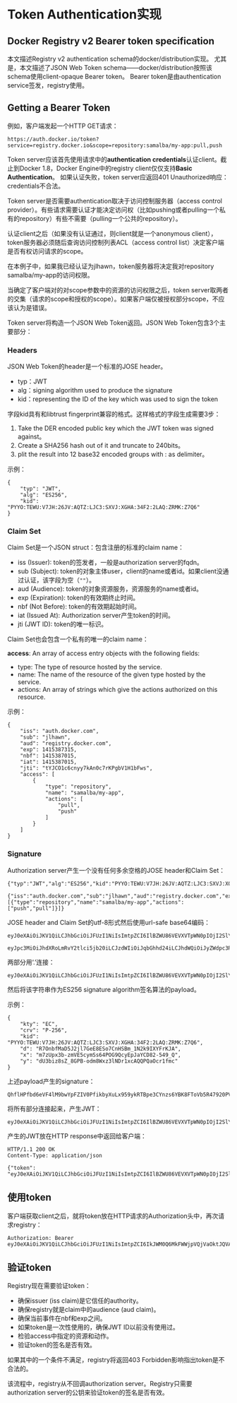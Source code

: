 # Token Authentication实现
## Docker Registry v2 Bearer token specification
本文描述Registry v2 authentication schema的docker/distribution实现。
尤其是，本文描述了JSON Web Token schema——docker/distribution按照该schema使用client-opaque Bearer token。
Bearer token是由authentication service签发，registry使用。

## Getting a Bearer Token
例如，客户端发起一个HTTP GET请求：

```
https://auth.docker.io/token?service=registry.docker.io&scope=repository:samalba/my-app:pull,push
```
Token server应该首先使用请求中的**authentication credentials**认证client。截止到Docker 1.8，Docker Engine中的registry client仅仅支持**Basic Authentication**。
如果认证失败，token server应返回401 Unauthorized响应：credentials不合法。

Token server是否需要authentication取决于访问控制服务器（access control provider）。有些请求需要认证才能决定访问权（比如pushing或者pulling一个私有的repository）有些不需要（pulling一个公共的repository）。

认证client之后（如果没有认证通过，则client就是一个anonymous client），token服务器必须随后查询访问控制列表ACL（access control list）决定客户端是否有权访问请求的scope。

在本例子中，如果我已经认证为jlhawn，token服务器将决定我对repository samalba/my-app的访问权限。

当确定了客户端对的对scope参数中的资源的访问权限之后，token server取两者的交集（请求的scope和授权的scope）。如果客户端仅被授权部分scope，不应该认为是错误。

Token server将构造一个JSON Web Token返回。JSON Web Token包含3个主要部分：

### Headers
JSON Web Token的header是一个标准的JOSE header。

* typ：JWT
* alg：signing algorithm used to produce the signature
* kid：representing the ID of the key which was used to sign the token

字段kid具有和libtrust fingerprint兼容的格式。这样格式的字段生成需要3步：

1. Take the DER encoded public key which the JWT token was signed against。
2. Create a SHA256 hash out of it and truncate to 240bits。
3. plit the result into 12 base32 encoded groups with : as delimiter。

示例：

```
{
    "typ": "JWT",
    "alg": "ES256",
    "kid": "PYYO:TEWU:V7JH:26JV:AQTZ:LJC3:SXVJ:XGHA:34F2:2LAQ:ZRMK:Z7Q6"
}
```

### Claim Set
Claim Set是一个JSON struct：包含注册的标准的claim name：

* iss (Issuer): token的签发者，一般是authorization server的fqdn。
* sub (Subject): token的对象主体user，client的name或者id。如果client没通过认证，该字段为空（`""`）。
* aud (Audience): token的对象资源服务，资源服务的name或者id。
* exp (Expiration): token的有效期终止时间。
* nbf (Not Before): token的有效期起始时间。
* iat (Issued At): Authorization server产生token的时间。
* jti (JWT ID): token的唯一标识。

Claim Set也会包含一个私有的唯一的claim name：

**access**: An array of access entry objects with the following fields:

* type: The type of resource hosted by the service.
* name: The name of the resource of the given type hosted by the service.
* actions: An array of strings which give the actions authorized on this resource.

示例：

```
{
    "iss": "auth.docker.com",
    "sub": "jlhawn",
    "aud": "registry.docker.com",
    "exp": 1415387315,
    "nbf": 1415387015,
    "iat": 1415387015,
    "jti": "tYJCO1c6cnyy7kAn0c7rKPgbV1H1bFws",
    "access": [
        {
            "type": "repository",
            "name": "samalba/my-app",
            "actions": [
                "pull",
                "push"
            ]
        }
    ]
}
```

### Signature
Authorization server产生一个没有任何多余空格的JOSE header和Claim Set：

```
{"typ":"JWT","alg":"ES256","kid":"PYYO:TEWU:V7JH:26JV:AQTZ:LJC3:SXVJ:XGHA:34F2:2LAQ:ZRMK:Z7Q6"}
```
```
{"iss":"auth.docker.com","sub":"jlhawn","aud":"registry.docker.com","exp":1415387315,"nbf":1415387015,"iat":1415387015,"jti":"tYJCO1c6cnyy7kAn0c7rKPgbV1H1bFws","access":[{"type":"repository","name":"samalba/my-app","actions":["push","pull"]}]}
```

JOSE header and Claim Set的utf-8形式然后使用url-safe base64编码：

```
eyJ0eXAiOiJKV1QiLCJhbGciOiJFUzI1NiIsImtpZCI6IlBZWU86VEVXVTpWN0pIOjI2SlY6QVFUWjpMSkMzOlNYVko6WEdIQTozNEYyOjJMQVE6WlJNSzpaN1E2In0
```
```
eyJpc3MiOiJhdXRoLmRvY2tlci5jb20iLCJzdWIiOiJqbGhhd24iLCJhdWQiOiJyZWdpc3RyeS5kb2NrZXIuY29tIiwiZXhwIjoxNDE1Mzg3MzE1LCJuYmYiOjE0MTUzODcwMTUsImlhdCI6MTQxNTM4NzAxNSwianRpIjoidFlKQ08xYzZjbnl5N2tBbjBjN3JLUGdiVjFIMWJGd3MiLCJhY2Nlc3MiOlt7InR5cGUiOiJyZXBvc2l0b3J5IiwibmFtZSI6InNhbWFsYmEvbXktYXBwIiwiYWN0aW9ucyI6WyJwdXNoIl19XX0
```
两部分用‘.’连接：

```
eyJ0eXAiOiJKV1QiLCJhbGciOiJFUzI1NiIsImtpZCI6IlBZWU86VEVXVTpWN0pIOjI2SlY6QVFUWjpMSkMzOlNYVko6WEdIQTozNEYyOjJMQVE6WlJNSzpaN1E2In0.eyJpc3MiOiJhdXRoLmRvY2tlci5jb20iLCJzdWIiOiJqbGhhd24iLCJhdWQiOiJyZWdpc3RyeS5kb2NrZXIuY29tIiwiZXhwIjoxNDE1Mzg3MzE1LCJuYmYiOjE0MTUzODcwMTUsImlhdCI6MTQxNTM4NzAxNSwianRpIjoidFlKQ08xYzZjbnl5N2tBbjBjN3JLUGdiVjFIMWJGd3MiLCJhY2Nlc3MiOlt7InR5cGUiOiJyZXBvc2l0b3J5IiwibmFtZSI6InNhbWFsYmEvbXktYXBwIiwiYWN0aW9ucyI6WyJwdXNoIl19XX0
```
然后将该字符串作为ES256 signature algorithm签名算法的payload。

示例：

```
{
    "kty": "EC",
    "crv": "P-256",
    "kid": "PYYO:TEWU:V7JH:26JV:AQTZ:LJC3:SXVJ:XGHA:34F2:2LAQ:ZRMK:Z7Q6",
    "d": "R7OnbfMaD5J2jl7GeE8ESo7CnHSBm_1N2k9IXYFrKJA",
    "x": "m7zUpx3b-zmVE5cymSs64POG9QcyEpJaYCD82-549_Q",
    "y": "dU3biz8sZ_8GPB-odm8Wxz3lNDr1xcAQQPQaOcr1fmc"
}
```

上述payload产生的signature：

```
QhflHPfbd6eVF4lM9bwYpFZIV0PfikbyXuLx959ykRTBpe3CYnzs6YBK8FToVb5R47920PVLrh8zuLzdCr9t3w
```
将所有部分连接起来，产生JWT：

```
eyJ0eXAiOiJKV1QiLCJhbGciOiJFUzI1NiIsImtpZCI6IlBZWU86VEVXVTpWN0pIOjI2SlY6QVFUWjpMSkMzOlNYVko6WEdIQTozNEYyOjJMQVE6WlJNSzpaN1E2In0.eyJpc3MiOiJhdXRoLmRvY2tlci5jb20iLCJzdWIiOiJqbGhhd24iLCJhdWQiOiJyZWdpc3RyeS5kb2NrZXIuY29tIiwiZXhwIjoxNDE1Mzg3MzE1LCJuYmYiOjE0MTUzODcwMTUsImlhdCI6MTQxNTM4NzAxNSwianRpIjoidFlKQ08xYzZjbnl5N2tBbjBjN3JLUGdiVjFIMWJGd3MiLCJhY2Nlc3MiOlt7InR5cGUiOiJyZXBvc2l0b3J5IiwibmFtZSI6InNhbWFsYmEvbXktYXBwIiwiYWN0aW9ucyI6WyJwdXNoIl19XX0.QhflHPfbd6eVF4lM9bwYpFZIV0PfikbyXuLx959ykRTBpe3CYnzs6YBK8FToVb5R47920PVLrh8zuLzdCr9t3w
```

产生的JWT放在HTTP response中返回给客户端：

```
HTTP/1.1 200 OK
Content-Type: application/json

{"token": "eyJ0eXAiOiJKV1QiLCJhbGciOiJFUzI1NiIsImtpZCI6IlBZWU86VEVXVTpWN0pIOjI2SlY6QVFUWjpMSkMzOlNYVko6WEdIQTozNEYyOjJMQVE6WlJNSzpaN1E2In0.eyJpc3MiOiJhdXRoLmRvY2tlci5jb20iLCJzdWIiOiJqbGhhd24iLCJhdWQiOiJyZWdpc3RyeS5kb2NrZXIuY29tIiwiZXhwIjoxNDE1Mzg3MzE1LCJuYmYiOjE0MTUzODcwMTUsImlhdCI6MTQxNTM4NzAxNSwianRpIjoidFlKQ08xYzZjbnl5N2tBbjBjN3JLUGdiVjFIMWJGd3MiLCJhY2Nlc3MiOlt7InR5cGUiOiJyZXBvc2l0b3J5IiwibmFtZSI6InNhbWFsYmEvbXktYXBwIiwiYWN0aW9ucyI6WyJwdXNoIl19XX0.QhflHPfbd6eVF4lM9bwYpFZIV0PfikbyXuLx959ykRTBpe3CYnzs6YBK8FToVb5R47920PVLrh8zuLzdCr9t3w"}

```

## 使用token
客户端获取client之后，就将token放在HTTP请求的Authorization头中，再次请求registry：

```
Authorization: Bearer eyJ0eXAiOiJKV1QiLCJhbGciOiJFUzI1NiIsImtpZCI6IkJWM0Q6MkFWWjpVQjVaOktJQVA6SU5QTDo1RU42Ok40SjQ6Nk1XTzpEUktFOkJWUUs6M0ZKTDpQT1RMIn0.eyJpc3MiOiJhdXRoLmRvY2tlci5jb20iLCJzdWIiOiJCQ0NZOk9VNlo6UUVKNTpXTjJDOjJBVkM6WTdZRDpBM0xZOjQ1VVc6NE9HRDpLQUxMOkNOSjU6NUlVTCIsImF1ZCI6InJlZ2lzdHJ5LmRvY2tlci5jb20iLCJleHAiOjE0MTUzODczMTUsIm5iZiI6MTQxNTM4NzAxNSwiaWF0IjoxNDE1Mzg3MDE1LCJqdGkiOiJ0WUpDTzFjNmNueXk3a0FuMGM3cktQZ2JWMUgxYkZ3cyIsInNjb3BlIjoiamxoYXduOnJlcG9zaXRvcnk6c2FtYWxiYS9teS1hcHA6cHVzaCxwdWxsIGpsaGF3bjpuYW1lc3BhY2U6c2FtYWxiYTpwdWxsIn0.Y3zZSwaZPqy4y9oRBVRImZyv3m_S9XDHF1tWwN7mL52C_IiA73SJkWVNsvNqpJIn5h7A2F8biv_S2ppQ1lgkbw
```

## 验证token
Registry现在需要验证token：

* 确保issuer (iss claim)是它信任的authority。
* 确保registry就是claim中的audience (aud claim)。
* 确保当前事件在nbf和exp之间。
* 如果token是一次性使用的，确保JWT ID以前没有使用过。
* 检验access中指定的资源和动作。
* 验证token的签名是否有效。


如果其中的一个条件不满足，registry将返回403 Forbidden影响指出token是不合法的。

该流程中，registry从不回调authorization server。Registry只需要authorization server的公钥来验证token的签名是否有效。